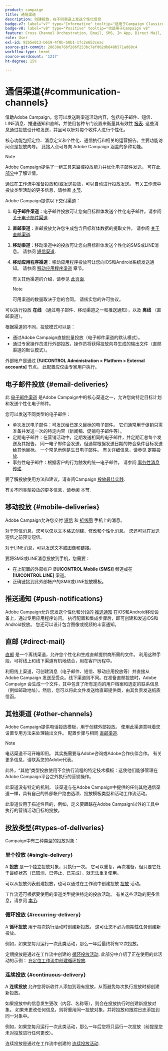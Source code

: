 ```yaml
---
product: campaign
title: 通信渠道
description: 创建投放，在不同渠道上发送个性化信息
badge-v7: label="v7" type="Informative" tooltip="适用于Campaign Classicv7"
badge-v8: label="v8" type="Positive" tooltip="也适用于Campaign v8"
feature: Cross Channel Orchestration, Email, SMS, In App, Direct Mail, Push
role: User
exl-id: 92b5e013-b619-4f0b-b0b1-1fc2e653ceac
source-git-commit: 28638e76bf286f253bc7efd02db848b571ad88c4
workflow-type: tm+mt
source-wordcount: '1217'
ht-degree: 15%

---
```


# 通信渠道{#communication-channels}

借助Adobe Campaign，您可以发送跨渠道活动内容，包括电子邮件、短信、LINE消息、推送通知和直邮，并使用各种专门设置来衡量其有效性 [报表](../../reporting/using/delivery-reports.md). 这些消息通过投放设计和发送，并且可以针对每个收件人进行个性化。

核心功能包括定位、消息定义和个性化、通信执行和相关的运营报告。主要功能访问点是投放向导。 此接入点可导向 Adobe Campaign 涵盖的多种功能。

>[!NOTE]
>
>Adobe Campaign提供了一组工具来监控投放能力并优化电子邮件发送。 可在[此部分](about-deliverability.md)中了解详情。

通过在工作流中准备投放和/或发送投放，可以自动进行投放发送。 有关工作流中投放类型活动的更多信息，请参阅 [本节](../../workflow/using/about-action-activities.md).

Adobe Campaign提供以下交付渠道：

1. **电子邮件渠道**：电子邮件投放可让您向目标群体发送个性化电子邮件。请参阅 [关于电子邮件渠道](about-email-channel.md).
1. **直邮渠道**：直邮投放允许您生成包含目标群体数据的提取文件。 请参阅 [关于直邮渠道](about-direct-mail-channel.md).
1. **移动渠道**：移动渠道中的投放可让您向目标群体发送个性化的SMS或LINE消息。 请参阅 [短信渠道](sms-channel.md).
1. **移动应用程序渠道**：移动应用程序投放可让您向iOS和Android系统发送通知。 请参阅 [移动应用程序渠道](about-mobile-app-channel.md) 章节。

   有关其他渠道的介绍，请参见 [此页面](steps-about-delivery-creation-steps.md#other-channels).

   >[!NOTE]
   >
   >可用渠道的数量取决于您的合同。 请核实您的许可协议。

可以执行投放 **在线** （通过电子邮件、移动渠道之一和推送通知），以及 **离线** （直邮渠道）。

根据渠道的不同，投放模式可以是：

* 通过Adobe Campaign直接批量投放（电子邮件渠道的默认模式）。
* 通过专家操作员进行外部投放，操作员将获得投放向导生成的输出文件（直邮渠道的默认模式）。

外部帐户是通过 **[!UICONTROL Administration > Platform > External accounts]** 节点。 此配置应仅由专家用户执行。

## 电子邮件投放 {#email-deliveries}

此 [电子邮件渠道](about-email-channel.md) 是Adobe Campaign中的核心渠道之一，允许您向特定目标计划和发送个性化电子邮件。

您可以发送不同类型的电子邮件：

* 单次发送电子邮件：可发送给已定义目标的电子邮件。 它们通常用于促销只需准备并发送一次的特定内容（新闻稿、促销电子邮件等）。
* 定期电子邮件：在营销活动中，定期发送相同的电子邮件，并定期汇总每个发送及其报告。 同一电子邮件会发送，但通常根据发送日期的符合条件目标发送给其他目标。 一个常见示例是生日电子邮件。 有关详细信息，请参见 [定期投放](../../workflow/using/recurring-delivery.md).
* 事务性电子邮件：根据客户的行为触发的统一电子邮件。 请参阅 [事务性消息传递](../../message-center/using/about-transactional-messaging.md).

要了解投放使用方法和建议，请查阅Campaign [投放最佳实践](delivery-best-practices.md).

有关不同类型投放的更多信息，请参阅 [本节](#types-of-deliveries).

## 移动投放 {#mobile-deliveries}

Adobe Campaign允许您交付 [短信](sms-channel.md) 和 [折线图](line-channel.md) 手机上的消息。

对于短信消息，您可以仅以文本格式创建、修改和个性化消息。 您还可以在发送短信之前预览短信。

对于LINE消息，可以发送文本或图像和链接。

要将SMS或LINE消息投放到手机，您需要：

* 在上配置的外部帐户 **[!UICONTROL Mobile (SMS)]** 频道或在 **[!UICONTROL LINE]** 渠道。
* 正确链接到此外部帐户的SMS或LINE投放模板。

## 推送通知 {#push-notifications}

Adobe Campaign允许您发送个性化和分段的 [推送通知](about-mobile-app-channel.md) 在iOS和Android移动设备上，通过专用应用程序访问。 执行配置和集成步骤后，即可创建和发送iOS和Android投放。 您还可以设计包含图像或视频的丰富通知。

## 直邮 {#direct-mail}

[直邮](about-direct-mail-channel.md) 是一个离线渠道，允许您个性化和生成直邮提供商所需的文件。 利用这种手段，可将线上和线下渠道有机地结合，用在客户历程中。

利用线上渠道，可创建消息（电子邮件、短信、移动应用投放等）并直接从 Adobe Campaign 发送至受众。线下渠道则不同。在准备直邮投放时，Adobe Campaign 会生成一个文件，其中包含了所有定向的用户档案和选定的联系信息（例如邮政地址）。然后，您可以将此文件发送给直邮提供商，由其负责发送纸质信函。

## 其他渠道 {#other-channels}

Adobe Campaign提供电话投放模板，用于创建外部投放。 使用此渠道意味着您设置专用方法来处理输出文件。 配置步骤与相同 [直邮渠道](about-direct-mail-channel.md).

>[!NOTE]
>
>电话渠道不可开箱即用。 其实施需要与Adobe咨询或Adobe合作伙伴合作。 有关更多信息，请联系您的Adobe代表。

此外，“其他”类型投放使用不会执行流程的特定技术模板：这使他们能够管理在Adobe Campaign平台之外执行的营销操作。

此渠道没有特定的机制。 该渠道与在Adobe Campaign中提供的任何其他通信渠道一样，具有自己的外部帐户路由选项、投放模板类型和活动工作流活动。

此渠道仅用于描述性目的，例如，定义要跟踪在Adobe Campaign以外的工具中执行的营销活动目标的投放。

## 投放类型{#types-of-deliveries}

Campaign中有三种类型的投放对象：

### 单个投放 {#single-delivery}

A **投放** 是一个独立投放对象，只执行一次。 它可以重复，再次准备，但只要它处于最终状态（已取消、已停止、已完成），就无法重复使用。

可以从投放列表创建投放，也可以通过在工作流中创建投放 [投放](../../workflow/using/delivery.md) 活动。

工作流还可根据要使用的渠道类型提供特定的投放活动。 有关这些活动的更多信息，请参阅 [本节](../../workflow/using/cross-channel-deliveries.md).

### 循环投放 {#recurring-delivery}

A **循环投放** 用于每次执行活动时创建新投放。 这可让您不必为周期性任务创建新投放。

例如，如果您每月运行一次此类活动，那么一年后最终将有12次投放。

定期投放是通过在工作流中创建的 [循环投放活动](../../workflow/using/recurring-delivery.md). 此部分中介绍了正在使用的此活动的示例： [在定位工作流中创建循环投放](../../workflow/using/sending-a-birthday-email.md#creating-a-recurring-delivery-in-a-targeting-workflow).

### 连续投放 {#continuous-delivery}

A **连续投放** 允许您将新收件人添加到现有投放，从而避免每次执行投放时都创建新投放。

如果投放中的信息发生更改（内容、名称等），则会在投放执行时创建新投放对象。 如果未更改任何信息，则将重用同一投放对象，并将投放和跟踪日志添加到同一对象中。

例如，如果您每月运行一次此类活动，那么一年后您将只运行一次投放（前提是您未对投放进行任何更改）。

连续投放是通过在工作流中创建的 [连续投放活动](../../workflow/using/continuous-delivery.md).
